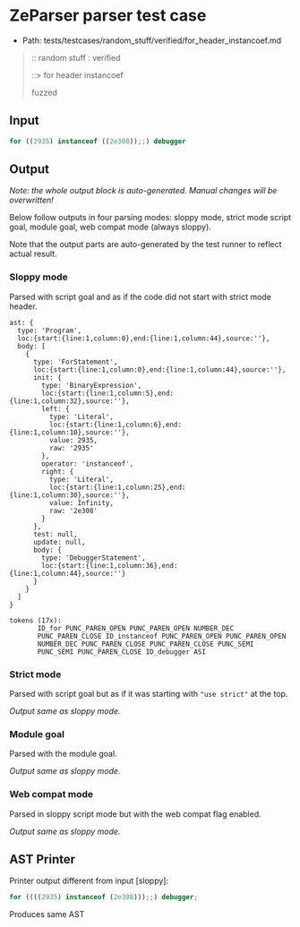 # ZeParser parser test case

- Path: tests/testcases/random_stuff/verified/for_header_instancoef.md

> :: random stuff : verified
>
> ::> for header instancoef
>
> fuzzed

## Input

`````js
for ((2935) instanceof ((2e308));;) debugger
`````

## Output

_Note: the whole output block is auto-generated. Manual changes will be overwritten!_

Below follow outputs in four parsing modes: sloppy mode, strict mode script goal, module goal, web compat mode (always sloppy).

Note that the output parts are auto-generated by the test runner to reflect actual result.

### Sloppy mode

Parsed with script goal and as if the code did not start with strict mode header.

`````
ast: {
  type: 'Program',
  loc:{start:{line:1,column:0},end:{line:1,column:44},source:''},
  body: [
    {
      type: 'ForStatement',
      loc:{start:{line:1,column:0},end:{line:1,column:44},source:''},
      init: {
        type: 'BinaryExpression',
        loc:{start:{line:1,column:5},end:{line:1,column:32},source:''},
        left: {
          type: 'Literal',
          loc:{start:{line:1,column:6},end:{line:1,column:10},source:''},
          value: 2935,
          raw: '2935'
        },
        operator: 'instanceof',
        right: {
          type: 'Literal',
          loc:{start:{line:1,column:25},end:{line:1,column:30},source:''},
          value: Infinity,
          raw: '2e308'
        }
      },
      test: null,
      update: null,
      body: {
        type: 'DebuggerStatement',
        loc:{start:{line:1,column:36},end:{line:1,column:44},source:''}
      }
    }
  ]
}

tokens (17x):
       ID_for PUNC_PAREN_OPEN PUNC_PAREN_OPEN NUMBER_DEC
       PUNC_PAREN_CLOSE ID_instanceof PUNC_PAREN_OPEN PUNC_PAREN_OPEN
       NUMBER_DEC PUNC_PAREN_CLOSE PUNC_PAREN_CLOSE PUNC_SEMI
       PUNC_SEMI PUNC_PAREN_CLOSE ID_debugger ASI
`````

### Strict mode

Parsed with script goal but as if it was starting with `"use strict"` at the top.

_Output same as sloppy mode._

### Module goal

Parsed with the module goal.

_Output same as sloppy mode._

### Web compat mode

Parsed in sloppy script mode but with the web compat flag enabled.

_Output same as sloppy mode._

## AST Printer

Printer output different from input [sloppy]:

````js
for ((((2935) instanceof (2e308)));;) debugger;
````

Produces same AST
